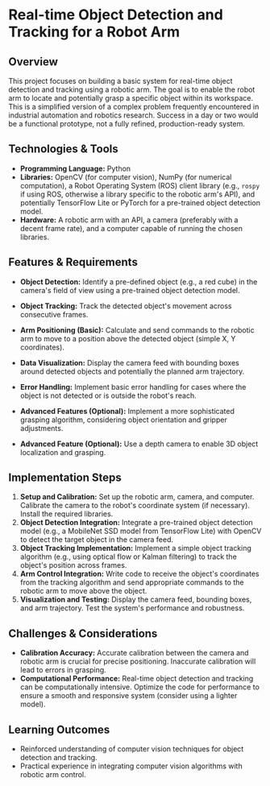 # Real-time Object Detection and Tracking for a Robot Arm

## Overview
This project focuses on building a basic system for real-time object detection and tracking using a robotic arm. The goal is to enable the robot arm to locate and potentially grasp a specific object within its workspace. This is a simplified version of a complex problem frequently encountered in industrial automation and robotics research.  Success in a day or two would be a functional prototype, not a fully refined, production-ready system.

## Technologies & Tools
- **Programming Language:** Python
- **Libraries:** OpenCV (for computer vision), NumPy (for numerical computation), a Robot Operating System (ROS) client library (e.g., `rospy` if using ROS, otherwise a library specific to the robotic arm's API), and potentially TensorFlow Lite or PyTorch for a pre-trained object detection model.
- **Hardware:** A robotic arm with an API, a camera (preferably with a decent frame rate), and a computer capable of running the chosen libraries.


## Features & Requirements
- **Object Detection:**  Identify a pre-defined object (e.g., a red cube) in the camera's field of view using a pre-trained object detection model.
- **Object Tracking:** Track the detected object's movement across consecutive frames.
- **Arm Positioning (Basic):**  Calculate and send commands to the robotic arm to move to a position above the detected object (simple X, Y coordinates).
- **Data Visualization:** Display the camera feed with bounding boxes around detected objects and potentially the planned arm trajectory.
- **Error Handling:** Implement basic error handling for cases where the object is not detected or is outside the robot's reach.

- **Advanced Features (Optional):** Implement a more sophisticated grasping algorithm, considering object orientation and gripper adjustments.
- **Advanced Feature (Optional):**  Use a depth camera to enable 3D object localization and grasping.


## Implementation Steps
1. **Setup and Calibration:** Set up the robotic arm, camera, and computer. Calibrate the camera to the robot's coordinate system (if necessary). Install the required libraries.
2. **Object Detection Integration:** Integrate a pre-trained object detection model (e.g., a MobileNet SSD model from TensorFlow Lite) with OpenCV to detect the target object in the camera feed.
3. **Object Tracking Implementation:** Implement a simple object tracking algorithm (e.g., using optical flow or Kalman filtering) to track the object's position across frames.
4. **Arm Control Integration:**  Write code to receive the object's coordinates from the tracking algorithm and send appropriate commands to the robotic arm to move above the object.
5. **Visualization and Testing:** Display the camera feed, bounding boxes, and arm trajectory. Test the system's performance and robustness.


## Challenges & Considerations
- **Calibration Accuracy:**  Accurate calibration between the camera and robotic arm is crucial for precise positioning.  Inaccurate calibration will lead to errors in grasping.
- **Computational Performance:** Real-time object detection and tracking can be computationally intensive. Optimize the code for performance to ensure a smooth and responsive system (consider using a lighter model).


## Learning Outcomes
- Reinforced understanding of computer vision techniques for object detection and tracking.
- Practical experience in integrating computer vision algorithms with robotic arm control.

